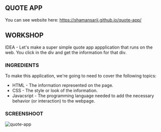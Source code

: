 QUOTE APP
---------

You can see website here:  https://shamansarii.github.io/quote-app/

## WORKSHOP

IDEA - Let's make a super simple quote app appplication that runs on the web. You click in the div and get the information for that div. 

### INGREDIENTS
To make this application, we're going to need to cover the following topics:
  * HTML - The information represented on the page.
  * CSS - The style or look of the information.
  * Javacsript - The programming language needed to add the necessary behavior (or interaction) to the webpage.

### SCREENSHOOT
![quote-app](https://user-images.githubusercontent.com/38943439/46164689-18baf500-c2a8-11e8-9922-5d33a91d6cc0.png)

